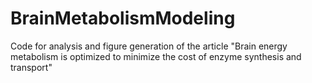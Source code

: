 # BrainMetabolismModeling
Code for analysis and figure generation of the article "Brain energy metabolism is optimized to minimize the cost of enzyme synthesis and transport"
